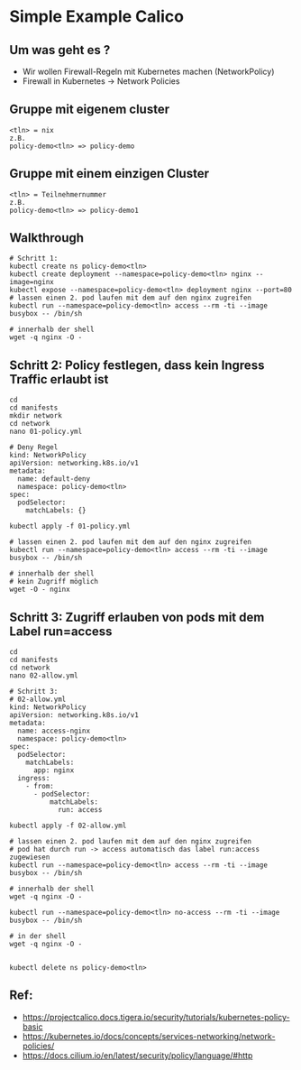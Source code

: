 # Simple Example Calico 

## Um was geht es ? 

  * Wir wollen Firewall-Regeln mit Kubernetes machen (NetworkPolicy) 
  * Firewall in Kubernetes -> Network Policies 


## Gruppe mit eigenem cluster 

```
<tln> = nix 
z.B. 
policy-demo<tln> => policy-demo
```


## Gruppe mit einem einzigen Cluster

```
<tln> = Teilnehmernummer  
z.B. 
policy-demo<tln> => policy-demo1
```



## Walkthrough 

```
# Schritt 1:
kubectl create ns policy-demo<tln>
kubectl create deployment --namespace=policy-demo<tln> nginx --image=nginx
kubectl expose --namespace=policy-demo<tln> deployment nginx --port=80
# lassen einen 2. pod laufen mit dem auf den nginx zugreifen 
kubectl run --namespace=policy-demo<tln> access --rm -ti --image busybox -- /bin/sh
```
```
# innerhalb der shell 
wget -q nginx -O -
```

## Schritt 2: Policy festlegen, dass kein Ingress Traffic erlaubt ist 

```
cd 
cd manifests 
mkdir network
cd network 
nano 01-policy.yml 
```

```
# Deny Regel 
kind: NetworkPolicy
apiVersion: networking.k8s.io/v1
metadata:
  name: default-deny
  namespace: policy-demo<tln>
spec:
  podSelector:
    matchLabels: {}
```


```
kubectl apply -f 01-policy.yml 
```

```
# lassen einen 2. pod laufen mit dem auf den nginx zugreifen 
kubectl run --namespace=policy-demo<tln> access --rm -ti --image busybox -- /bin/sh
```

```
# innerhalb der shell 
# kein Zugriff möglich
wget -O - nginx 
```


## Schritt 3: Zugriff erlauben von pods mit dem Label run=access 

```
cd 
cd manifests 
cd network
nano 02-allow.yml 
```

```
# Schritt 3: 
# 02-allow.yml
kind: NetworkPolicy
apiVersion: networking.k8s.io/v1
metadata:
  name: access-nginx
  namespace: policy-demo<tln>
spec:
  podSelector:
    matchLabels:
      app: nginx
  ingress:
    - from:
      - podSelector:
          matchLabels:
            run: access
```


```
kubectl apply -f 02-allow.yml 
```

```
# lassen einen 2. pod laufen mit dem auf den nginx zugreifen 
# pod hat durch run -> access automatisch das label run:access zugewiesen 
kubectl run --namespace=policy-demo<tln> access --rm -ti --image busybox -- /bin/sh
```

```
# innerhalb der shell 
wget -q nginx -O -
```

``` 
kubectl run --namespace=policy-demo<tln> no-access --rm -ti --image busybox -- /bin/sh
```

```
# in der shell  
wget -q nginx -O -
```

```

kubectl delete ns policy-demo<tln>

```


## Ref:

  * https://projectcalico.docs.tigera.io/security/tutorials/kubernetes-policy-basic
  * https://kubernetes.io/docs/concepts/services-networking/network-policies/
  * https://docs.cilium.io/en/latest/security/policy/language/#http
